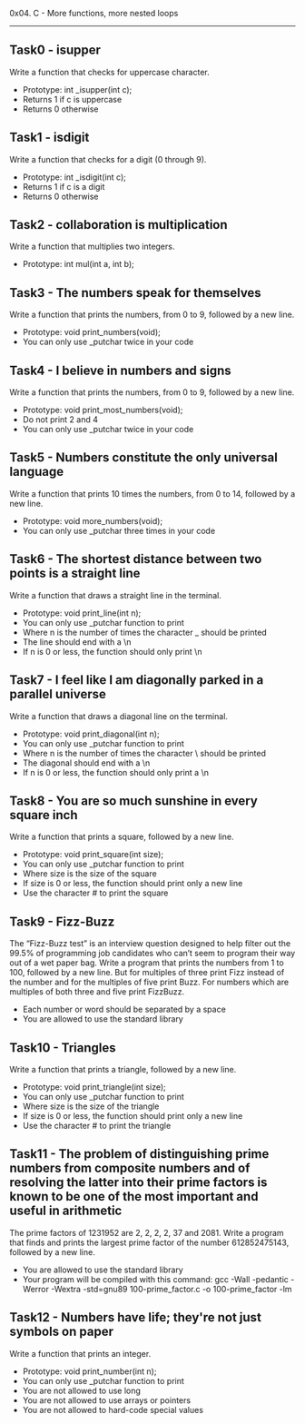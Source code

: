 0x04. C - More functions, more nested loops
*******************************************
Task0 - isupper
----------------
Write a function that checks for uppercase character.
* Prototype: int _isupper(int c);
* Returns 1 if c is uppercase
* Returns 0 otherwise

Task1 - isdigit
---------------
Write a function that checks for a digit (0 through 9).
* Prototype: int _isdigit(int c);
* Returns 1 if c is a digit
* Returns 0 otherwise

Task2 - collaboration is multiplication
---------------------------------------
Write a function that multiplies two integers.
* Prototype: int mul(int a, int b);

Task3 - The numbers speak for themselves
----------------------------------------
Write a function that prints the numbers, from 0 to 9, followed by a new line.
* Prototype: void print_numbers(void);
* You can only use _putchar twice in your code

Task4 - I believe in numbers and signs
--------------------------------------
Write a function that prints the numbers, from 0 to 9, followed by a new line.
* Prototype: void print_most_numbers(void);
* Do not print 2 and 4
* You can only use _putchar twice in your code

Task5 - Numbers constitute the only universal language
------------------------------------------------------
Write a function that prints 10 times the numbers, from 0 to 14, followed by a new line.
* Prototype: void more_numbers(void);
* You can only use _putchar three times in your code

Task6 - The shortest distance between two points is a straight line
-------------------------------------------------------------------
Write a function that draws a straight line in the terminal.
* Prototype: void print_line(int n);
* You can only use _putchar function to print
* Where n is the number of times the character _ should be printed
* The line should end with a \n
* If n is 0 or less, the function should only print \n

Task7 - I feel like I am diagonally parked in a parallel universe
-----------------------------------------------------------------
Write a function that draws a diagonal line on the terminal.
* Prototype: void print_diagonal(int n);
* You can only use _putchar function to print
* Where n is the number of times the character \ should be printed
* The diagonal should end with a \n
* If n is 0 or less, the function should only print a \n

Task8 - You are so much sunshine in every square inch
-----------------------------------------------------
Write a function that prints a square, followed by a new line.
* Prototype: void print_square(int size);
* You can only use _putchar function to print
* Where size is the size of the square
* If size is 0 or less, the function should print only a new line
* Use the character # to print the square

Task9 - Fizz-Buzz
-----------------
The “Fizz-Buzz test” is an interview question designed to help filter out the 99.5% of programming job candidates who can’t seem to program their way out of a wet paper bag.
Write a program that prints the numbers from 1 to 100, followed by a new line. But for multiples of three print Fizz instead of the number and for the multiples of five print Buzz. For numbers which are multiples of both three and five print FizzBuzz.
* Each number or word should be separated by a space
* You are allowed to use the standard library

Task10 - Triangles
------------------
Write a function that prints a triangle, followed by a new line.
* Prototype: void print_triangle(int size);
* You can only use _putchar function to print
* Where size is the size of the triangle
* If size is 0 or less, the function should print only a new line
* Use the character # to print the triangle

Task11 - The problem of distinguishing prime numbers from composite numbers and of resolving the latter into their prime factors is known to be one of the most important and useful in arithmetic
-----------------------------------------------------------------------------------------------------------------------------------------
The prime factors of 1231952 are 2, 2, 2, 2, 37 and 2081.
Write a program that finds and prints the largest prime factor of the number 612852475143, followed by a new line.
* You are allowed to use the standard library
* Your program will be compiled with this command: gcc -Wall -pedantic -Werror -Wextra -std=gnu89 100-prime_factor.c -o 100-prime_factor -lm

Task12 - Numbers have life; they're not just symbols on paper
-------------------------------------------------------------
Write a function that prints an integer.
* Prototype: void print_number(int n);
* You can only use _putchar function to print
* You are not allowed to use long
* You are not allowed to use arrays or pointers
* You are not allowed to hard-code special values

